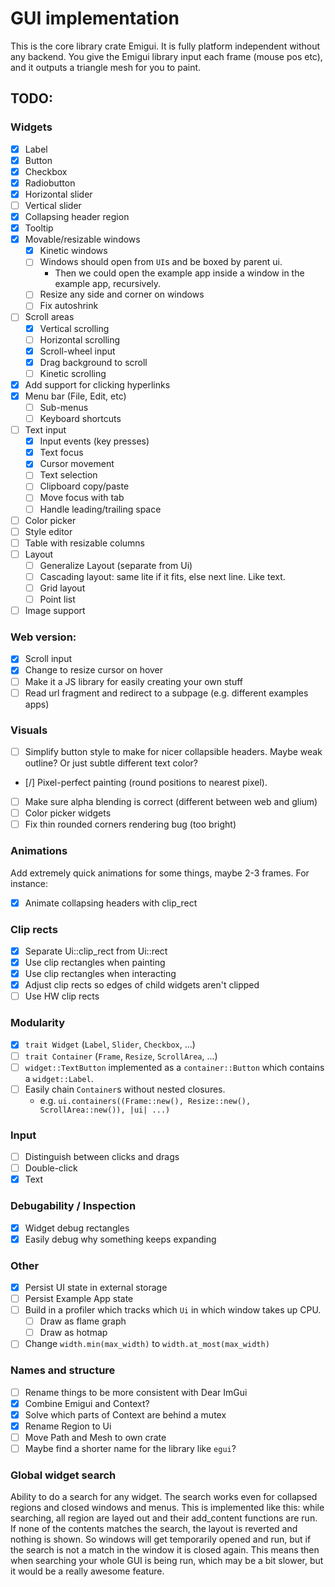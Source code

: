 # GUI implementation
This is the core library crate Emigui. It is fully platform independent without any backend. You give the Emigui library input each frame (mouse pos etc), and it outputs a triangle mesh for you to paint.

## TODO:
### Widgets
* [x] Label
* [x] Button
* [x] Checkbox
* [x] Radiobutton
* [x] Horizontal slider
* [ ] Vertical slider
* [x] Collapsing header region
* [x] Tooltip
* [x] Movable/resizable windows
    * [x] Kinetic windows
    * [ ] Windows should open from `UI`s and be boxed by parent ui.
        * Then we could open the example app inside a window in the example app, recursively.
    * [ ] Resize any side and corner on windows
    * [ ] Fix autoshrink
* [ ] Scroll areas
    * [x] Vertical scrolling
    * [ ] Horizontal scrolling
    * [x] Scroll-wheel input
    * [x] Drag background to scroll
    * [ ] Kinetic scrolling
* [x] Add support for clicking hyperlinks
* [x] Menu bar (File, Edit, etc)
    * [ ] Sub-menus
    * [ ] Keyboard shortcuts
* [ ] Text input
    * [x] Input events (key presses)
    * [x] Text focus
    * [x] Cursor movement
    * [ ] Text selection
    * [ ] Clipboard copy/paste
    * [ ] Move focus with tab
    * [ ] Handle leading/trailing space
* [ ] Color picker
* [ ] Style editor
* [ ] Table with resizable columns
* [ ] Layout
    * [ ] Generalize Layout (separate from Ui)
    * [ ] Cascading layout: same lite if it fits, else next line. Like text.
    * [ ] Grid layout
    * [ ] Point list
* [ ] Image support

### Web version:
* [x] Scroll input
* [x] Change to resize cursor on hover
* [ ] Make it a JS library for easily creating your own stuff
* [ ] Read url fragment and redirect to a subpage (e.g. different examples apps)

### Visuals
* [ ] Simplify button style to make for nicer collapsible headers. Maybe weak outline? Or just subtle different text color?
* [/] Pixel-perfect painting (round positions to nearest pixel).
* [ ] Make sure alpha blending is correct (different between web and glium)
* [ ] Color picker widgets
* [ ] Fix thin rounded corners rendering bug (too bright)

### Animations
Add extremely quick animations for some things, maybe 2-3 frames. For instance:
* [x] Animate collapsing headers with clip_rect

### Clip rects
* [x] Separate Ui::clip_rect from Ui::rect
* [x] Use clip rectangles when painting
* [x] Use clip rectangles when interacting
* [x] Adjust clip rects so edges of child widgets aren't clipped
* [ ] Use HW clip rects

### Modularity
* [x] `trait Widget` (`Label`, `Slider`, `Checkbox`, ...)
* [ ] `trait Container` (`Frame`, `Resize`, `ScrollArea`, ...)
* [ ] `widget::TextButton` implemented as a `container::Button` which contains a `widget::Label`.
* [ ] Easily chain `Container`s without nested closures.
    * e.g. `ui.containers((Frame::new(), Resize::new(), ScrollArea::new()), |ui| ...)`

### Input
* [ ] Distinguish between clicks and drags
* [ ] Double-click
* [x] Text

### Debugability / Inspection
* [x] Widget debug rectangles
* [x] Easily debug why something keeps expanding

### Other
* [x] Persist UI state in external storage
* [ ] Persist Example App state
* [ ] Build in a profiler which tracks which `Ui` in which window takes up CPU.
    * [ ] Draw as flame graph
    * [ ] Draw as hotmap
* [ ] Change `width.min(max_width)` to `width.at_most(max_width)`

### Names and structure
* [ ] Rename things to be more consistent with Dear ImGui
* [x] Combine Emigui and Context?
* [x] Solve which parts of Context are behind a mutex
* [x] Rename Region to Ui
* [ ] Move Path and Mesh to own crate
* [ ] Maybe find a shorter name for the library like `egui`?

### Global widget search
Ability to do a search for any widget. The search works even for collapsed regions and closed windows and menus. This is implemented like this: while searching, all region are layed out and their add_content functions are run. If none of the contents matches the search, the layout is reverted and nothing is shown. So windows will get temporarily opened and run, but if the search is not a match in the window it is closed again. This means then when searching your whole GUI is being run, which may be a bit slower, but it would be a really awesome feature.
